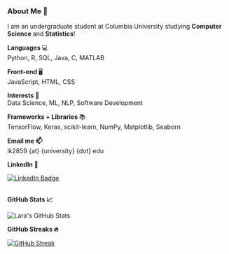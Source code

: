 ### About Me 👋

I am an undergraduate student at Columbia University studying <b> Computer Science </b> and <b> Statistics</b>!

<b> Languages </b> 💻 <br> Python, R, SQL, Java, C, MATLAB </br>

<b> Front-end </b> 🖥️ <br> JavaScript, HTML, CSS </br> 

<b> Interests </b> 🧠 <br> Data Science, ML, NLP, Software Development </br>

<b> Frameworks + Libraries </b> 📚 <br> TensorFlow, Keras, scikit-learn, NumPy, Matplotlib, Seaborn </br>

<b> Email me 📫 </b> <br> lk2859 {at} {university} {dot} edu </br>

<b> LinkedIn 🔗 </b> <br>
<div id="badges">
  <a href="https://www.linkedin.com/in/lara-karacasu-80889220a/">
    <img src="https://img.shields.io/badge/LinkedIn-blue?style=for-the-badge&logo=linkedin&logoColor=white" alt="LinkedIn Badge"/>
  </a>
</div> </br>

<b> GitHub Stats 📈 </b>

![Lara's GitHub Stats](https://github-readme-stats.vercel.app/api?username=larakaracasu&show_icons=true&hide=issues,contribs)

<b> GitHub Streaks 🔥 </b>

[![GitHub Streak](https://streak-stats.demolab.com/?user=larakaracasu)](https://git.io/streak-stats)
